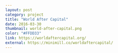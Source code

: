 ```yaml
---
layout: post
category: project
title: "World After Capital"
date: 2016-03-30
thumbnail: world-after-capital.png
color: "#FFDD33"
link: https://worldaftercapital.org/
external: https://minimill.co/worldaftercapital/
---
```


